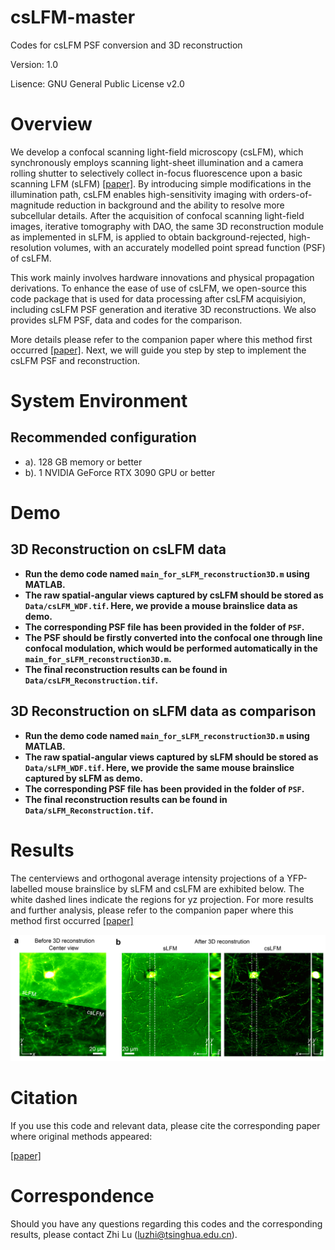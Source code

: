 # csLFM-master
Codes for csLFM PSF conversion and 3D reconstruction

Version:    1.0

Lisence: GNU General Public License v2.0

# Overview

We develop a confocal scanning light-field microscopy (csLFM), which synchronously employs scanning light-sheet illumination and a camera rolling shutter to selectively collect in-focus fluorescence upon a basic scanning LFM (sLFM) [[paper]](https://www.cell.com/cell/fulltext/S0092-8674(21)00532-8). By introducing simple modifications in the illumination path, csLFM enables high-sensitivity imaging with orders-of-magnitude reduction in background and the ability to resolve more subcellular details. After the acquisition of confocal scanning light-field images, iterative tomography with DAO, the same 3D reconstruction module as implemented in sLFM, is applied to obtain background-rejected, high-resolution volumes, with an accurately modelled point spread function (PSF) of csLFM.

This work mainly involves hardware innovations and physical propagation derivations. To enhance the ease of use of csLFM, we open-source this code package that is used for data processing after csLFM acquisiyion, including csLFM PSF generation and iterative 3D reconstructions. We also provides sLFM PSF, data and codes for the comparison.

More details please refer to the companion paper where this method first occurred [[paper]](https://www.nature.com/articles/s41587-024-02249-5). Next, we will guide you step by step to implement the csLFM PSF and reconstruction.


# System Environment

## Recommended configuration
* a). 128 GB memory or better
* b). 1 NVIDIA GeForce RTX 3090 GPU or better


# Demo

## 3D Reconstruction on csLFM data

* **Run the demo code named `main_for_sLFM_reconstruction3D.m` using MATLAB.**
* **The raw spatial-angular views captured by csLFM should be stored as `Data/csLFM_WDF.tif`. Here, we provide a mouse brainslice data as demo.**
* **The corresponding PSF file has been provided in the folder of `PSF`.**
* **The PSF should be firstly converted into the confocal one through line confocal modulation, which would be performed automatically in the `main_for_sLFM_reconstruction3D.m`.**
* **The final reconstruction results can be found in `Data/csLFM_Reconstruction.tif`.**

## 3D Reconstruction on sLFM data as comparison

* **Run the demo code named `main_for_sLFM_reconstruction3D.m` using MATLAB.**
* **The raw spatial-angular views captured by sLFM should be stored as `Data/sLFM_WDF.tif`. Here, we provide the same mouse brainslice captured by sLFM as demo.**
* **The corresponding PSF file has been provided in the folder of `PSF`.**
* **The final reconstruction results can be found in `Data/sLFM_Reconstruction.tif`.**


# Results

The centerviews and orthogonal average intensity projections of a YFP-labelled mouse brainslice by sLFM and csLFM are exhibited below. The white dashed lines indicate the regions for yz projection. For more results and further analysis, please refer to the companion paper where this method first occurred [[paper]](https://www.nature.com/articles/s41587-024-02249-5)

<img src="Results.jpg">

# Citation

If you use this code and relevant data, please cite the corresponding paper where original methods appeared:

[[paper]](https://www.nature.com/articles/s41587-024-02249-5)

# Correspondence

Should you have any questions regarding this codes and the corresponding results, please contact Zhi Lu (luzhi@tsinghua.edu.cn). 
